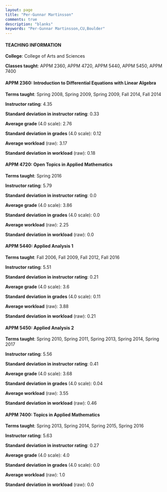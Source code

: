 ```yaml
---
layout: page
title: "Per-Gunnar Martinsson" 
comments: true
description: "blanks"
keywords: "Per-Gunnar Martinsson,CU,Boulder"
---
```

<head>
<script src="https://ajax.googleapis.com/ajax/libs/jquery/2.1.3/jquery.min.js"></script>
<script src="https://dl.dropboxusercontent.com/s/pc42nxpaw1ea4o9/highcharts.js?dl=0"></script>
<!-- <script src="../assets/js/highcharts.js"></script> -->
<style type="text/css">@font-face {
	font-family: "Bebas Neue";
	src: url(https://www.filehosting.org/file/details/544349/BebasNeue Regular.otf) format("opentype");
	}
	h1.Bebas { 
		font-family: "Bebas Neue", Verdana, Tahoma;
	}
</style>
</head>
	   
#### TEACHING INFORMATION

**College**: College of Arts and Sciences

**Classes taught**: APPM 2360, APPM 4720, APPM 5440, APPM 5450, APPM 7400

#### APPM 2360: Introduction to Differential Equations with Linear Algebra

**Terms taught**: Spring 2008, Spring 2009, Spring 2009, Fall 2014, Fall 2014

**Instructor rating**: 4.35

**Standard deviation in instructor rating**: 0.33

**Average grade** (4.0 scale): 2.76

**Standard deviation in grades** (4.0 scale): 0.12

**Average workload** (raw): 3.17

**Standard deviation in workload** (raw): 0.18

#### APPM 4720: Open Topics in Applied Mathematics

**Terms taught**: Spring 2016

**Instructor rating**: 5.79

**Standard deviation in instructor rating**: 0.0

**Average grade** (4.0 scale): 3.86

**Standard deviation in grades** (4.0 scale): 0.0

**Average workload** (raw): 2.25

**Standard deviation in workload** (raw): 0.0

#### APPM 5440: Applied Analysis 1

**Terms taught**: Fall 2006, Fall 2009, Fall 2012, Fall 2016

**Instructor rating**: 5.51

**Standard deviation in instructor rating**: 0.21

**Average grade** (4.0 scale): 3.6

**Standard deviation in grades** (4.0 scale): 0.11

**Average workload** (raw): 3.88

**Standard deviation in workload** (raw): 0.21

#### APPM 5450: Applied Analysis 2

**Terms taught**: Spring 2010, Spring 2011, Spring 2013, Spring 2014, Spring 2017

**Instructor rating**: 5.56

**Standard deviation in instructor rating**: 0.41

**Average grade** (4.0 scale): 3.68

**Standard deviation in grades** (4.0 scale): 0.04

**Average workload** (raw): 3.55

**Standard deviation in workload** (raw): 0.46

#### APPM 7400: Topics in Applied Mathematics

**Terms taught**: Spring 2013, Spring 2014, Spring 2015, Spring 2016

**Instructor rating**: 5.63

**Standard deviation in instructor rating**: 0.27

**Average grade** (4.0 scale): 4.0

**Standard deviation in grades** (4.0 scale): 0.0

**Average workload** (raw): 1.0

**Standard deviation in workload** (raw): 0.0

